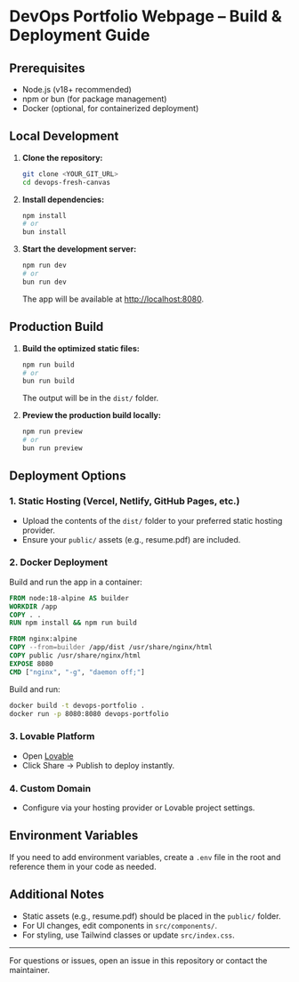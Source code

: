 
# DevOps Portfolio Webpage – Build & Deployment Guide

## Prerequisites

- Node.js (v18+ recommended)
- npm or bun (for package management)
- Docker (optional, for containerized deployment)

## Local Development

1. **Clone the repository:**
   ```bash
   git clone <YOUR_GIT_URL>
   cd devops-fresh-canvas
   ```
2. **Install dependencies:**
   ```bash
   npm install
   # or
   bun install
   ```
3. **Start the development server:**
   ```bash
   npm run dev
   # or
   bun run dev
   ```
   The app will be available at [http://localhost:8080](http://localhost:8080).

## Production Build

1. **Build the optimized static files:**
   ```bash
   npm run build
   # or
   bun run build
   ```
   The output will be in the `dist/` folder.

2. **Preview the production build locally:**
   ```bash
   npm run preview
   # or
   bun run preview
   ```

## Deployment Options

### 1. Static Hosting (Vercel, Netlify, GitHub Pages, etc.)
- Upload the contents of the `dist/` folder to your preferred static hosting provider.
- Ensure your `public/` assets (e.g., resume.pdf) are included.

### 2. Docker Deployment
Build and run the app in a container:
```dockerfile
FROM node:18-alpine AS builder
WORKDIR /app
COPY . .
RUN npm install && npm run build

FROM nginx:alpine
COPY --from=builder /app/dist /usr/share/nginx/html
COPY public /usr/share/nginx/html
EXPOSE 8080
CMD ["nginx", "-g", "daemon off;"]
```
Build and run:
```bash
docker build -t devops-portfolio .
docker run -p 8080:8080 devops-portfolio
```

### 3. Lovable Platform
- Open [Lovable](https://lovable.dev/projects/6082f75b-36a7-4fa3-b46a-fabb3ab90324)
- Click Share → Publish to deploy instantly.

### 4. Custom Domain
- Configure via your hosting provider or Lovable project settings.

## Environment Variables
If you need to add environment variables, create a `.env` file in the root and reference them in your code as needed.

## Additional Notes
- Static assets (e.g., resume.pdf) should be placed in the `public/` folder.
- For UI changes, edit components in `src/components/`.
- For styling, use Tailwind classes or update `src/index.css`.

---
For questions or issues, open an issue in this repository or contact the maintainer.
